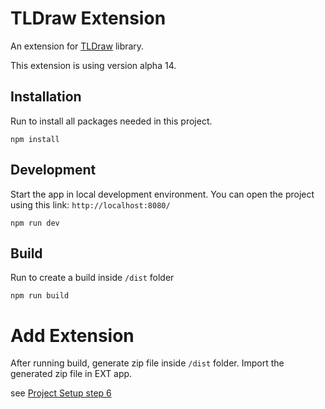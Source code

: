 # TLDraw Extension
An extension for [TLDraw](https://github.com/tldraw/tldraw) library.

This extension is using version alpha 14.

## Installation
Run to install all packages needed in this project.
```
npm install
```

## Development
Start the app in local development environment. You can open the project using this link: `http://localhost:8080/`
```
npm run dev
```

## Build
Run to create a build inside `/dist` folder
```
npm run build
```

# Add Extension
After running build, generate zip file inside `/dist` folder. Import the generated zip file in EXT app.

see [Project Setup step 6](https://docs.ext.store/api-tutorial)